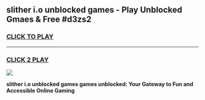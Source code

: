 
## slither i.o unblocked games - Play Unblocked Gmaes & Free #d3zs2
<h3>
<a href="https://premium.freeplayer.one?title=slither_i.o_unblocked_games&ref=01M">CLICK TO PLAY</a></h3>
<hr>

<h3>
<a href="https://premium.freeplayer.one?title=slither_i.o_unblocked_games&ref=01M">CLICK 2 PLAY</a>
  
</h3>

<a href="https://premium.freeplayer.one?title=slither_i.o_unblocked_games&ref=01M"><img src="https://clearcache.store/games.png"></a>


**slither i.o unblocked games games unblocked: Your Gateway to Fun and Accessible Online Gaming**
